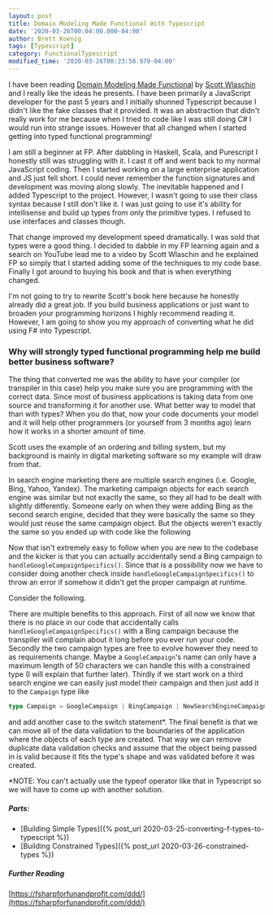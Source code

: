 ```yaml
---
layout: post
title: Domain Modeling Made Functional With Typescript
date: '2020-03-26T00:04:00.000-04:00'
author: Brett Koenig
tags: [Typescript]
category: FunctionalTypescript
modified_time: '2020-03-26T00:23:50.979-04:00'
---
```


I have been reading <a href="https://pragprog.com/book/swdddf/domain-modeling-made-functional" target="_blank">Domain Modeling Made Functional</a> by <a href="https://fsharpforfunandprofit.com/" target="_blank">Scott Wlaschin</a> and I really like the ideas he presents. I have been primarily a JavaScript developer for the past 5 years and I initially shunned Typescript because I didn't like the fake classes that it provided. It was an abstraction that didn't really work for me because when I tried to code like I was still doing C# I would run into strange issues. However that all changed when I started getting into typed functional programming!

I am still a beginner at FP. After dabbling in Haskell, Scala, and Purescript I honestly still was struggling with it. I cast it off and went back to my normal JavaScript coding. Then I started working on a large enterprise application and JS just fell short. I could never remember the function signatures and development was moving along slowly. The inevitable happened and I added Typescript to the project. However, I wasn't going to use their class syntax because I still don't like it. I was just going to use it's ability for intellisense and build up types from only the primitive types. I refused to use interfaces and classes though.

That change improved my development speed dramatically. I was sold that types were a good thing. I decided to dabble in my FP learning again and a search on YouTube lead me to a video by Scott Wlaschin and he explained FP so simply that I started adding some of the techniques to my code base. Finally I got around to buying his book and that is when everything changed.

I'm not going to try to rewrite Scott's book here because he honestly already did a great job. If you build business applications or just want to broaden your programming horizons I highly recommend reading it. However, I am going to show you my approach of converting what he did using F# into Typescript.

### Why will strongly typed functional programming help me build better business software?

The thing that converted me was the ability to have your compiler (or transpiler in this case) help you make sure you are programming with the correct data. Since most of business applications is taking data from one source and transforming it for another use. What better way to model that than with types? When you do that, now your code documents your model and it will help other programmers (or yourself from 3 months ago) learn how it works in a shorter amount of time.

Scott uses the example of an ordering and billing system, but my background is mainly in digital marketing software so my example will draw from that.

In search engine marketing there are multiple search engines (i.e. Google, Bing, Yahoo, Yandex). The marketing campaign objects for each search engine was similar but not exactly the same, so they all had to be dealt with slightly differently. Someone early on when they were adding Bing as the second search engine, decided that they were basically the same so they would just reuse the same campaign object. But the objects weren't exactly the same so you ended up with code like the following
<script src="https://gist.github.com/brett9897/88c0656a5de6514cc166ca04b375b9e1.js"></script>
Now that isn't extremely easy to follow when you are new to the codebase and the kicker is that you can actually accidentally send a Bing campaign to `handleGoogleCampaignSpecifics()`. Since that is a possibility now we have to consider doing another check inside `handleGoogleCampaignSpecifics()` to throw an error if somehow it didn't get the proper campaign at runtime.

Consider the following.
<script src="https://gist.github.com/brett9897/aa70c952e5723c94fc0f64da51655f05.js"></script>
There are multiple benefits to this approach. First of all now we know that there is no place in our code that accidentally calls `handleGoogleCampaignSpecifics()` with a Bing campaign because the transpiler will complain about it long before you ever run your code. Secondly the two campaign types are free to evolve however they need to as requirements change. Maybe a `GoogleCampaign`'s name can only have a maximum length of 50 characters we can handle this with a constrained type (I will explain that further later). Thirdly if we start work on a third search engine we can easily just model their campaign and then just add it to the `Campaign` type like 
```typescript
type Campaign = GoogleCampaign | BingCampaign | NewSearchEngineCampaign
``` 
and add another case to the switch statement\*. The final benefit is that we can move all of the data validation to the boundaries of the application where the objects of each type are created. That way we can remove duplicate data validation checks and assume that the object being passed in is valid because it fits the type's shape and was validated before it was created.

\*NOTE: You can't actually use the typeof operator like that in Typescript so we will have to come up with another solution.

##### Parts:
- [Building Simple Types]({% post_url 2020-03-25-converting-f-types-to-typescript %})
- [Building Constrained Types]({% post_url 2020-03-26-constrained-types %})

##### Further Reading
[https://fsharpforfunandprofit.com/ddd/](https://fsharpforfunandprofit.com/ddd/)